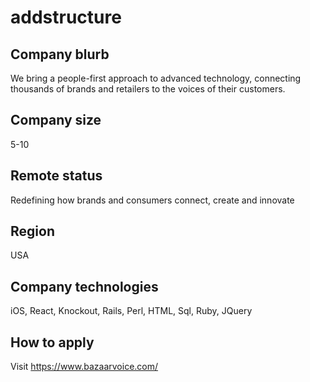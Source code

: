 # addstructure 

## Company blurb

We bring a people-first approach to advanced technology, connecting thousands of brands and retailers to the voices of their customers.

## Company size

5-10

## Remote status

Redefining how brands and consumers connect, create and innovate

## Region

USA

## Company technologies

iOS, React, Knockout, Rails, Perl, HTML, Sql, Ruby, JQuery

## How to apply

Visit https://www.bazaarvoice.com/
